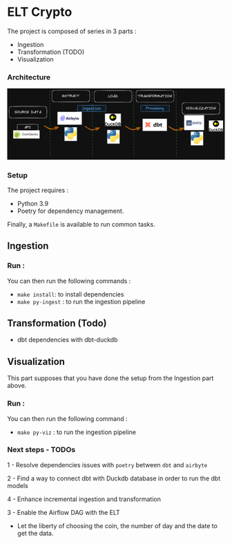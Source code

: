 # ELT Crypto

The project is composed of series in 3 parts :
- Ingestion 
- Transformation (TODO)
- Visualization 

### Architecture
![elt_architecture](./docs/elt_architecture.png)

### Setup

The project requires :
* Python 3.9
* Poetry for dependency management.

Finally, a `Makefile` is available to run common tasks.

## Ingestion

### Run :
You can then run the following commands :
* `make install`: to install dependencies
* `make py-ingest` : to run the ingestion pipeline

## Transformation (Todo)
* dbt dependencies with dbt-duckdb

## Visualization

This part supposes that you have done the setup from the Ingestion part above.
### Run :
You can then run the following command :
* `make py-viz` : to run the ingestion pipeline


### Next steps - TODOs

1 - Resolve dependencies issues with `poetry` between `dbt` and `airbyte` 

2 - Find a way to connect dbt with Duckdb database in order to run the dbt models

4 - Enhance incremental ingestion and transformation

3 - Enable the Airflow DAG with the ELT
* Let the liberty of choosing the coin, the number of day and the date to get the data.

